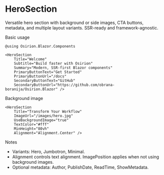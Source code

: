 # HeroSection

Versatile hero section with background or side images, CTA buttons, metadata, and multiple layout variants. SSR-ready and framework-agnostic.

Basic usage

```razor
@using Osirion.Blazor.Components

<HeroSection 
    Title="Welcome"
    Subtitle="Build faster with Osirion"
    Summary="Modern, SSR-first Blazor components"
    PrimaryButtonText="Get Started"
    PrimaryButtonUrl="/docs"
    SecondaryButtonText="GitHub"
    SecondaryButtonUrl="https://github.com/obrana-boranija/Osirion.Blazor" />
```

Background image

```razor
<HeroSection 
    Title="Transform Your Workflow"
    ImageUrl="/images/hero.jpg"
    UseBackgroundImage="true"
    TextColor="#fff"
    MinHeight="80vh"
    Alignment="Alignment.Center" />
```

Notes

- Variants: Hero, Jumbotron, Minimal.
- Alignment controls text alignment. ImagePosition applies when not using background images.
- Optional metadata: Author, PublishDate, ReadTime, ShowMetadata.
